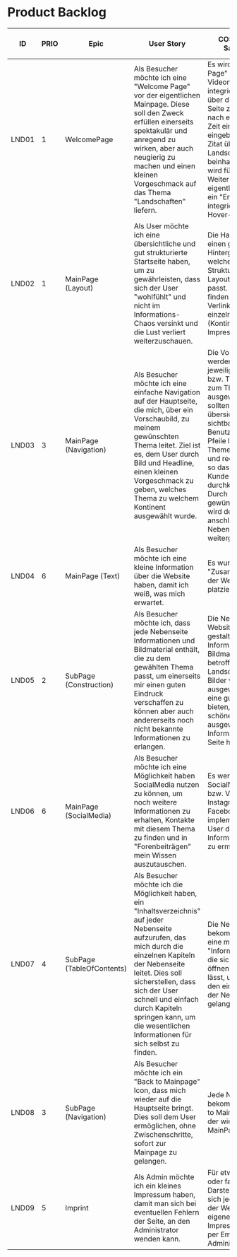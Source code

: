 # Product Backlog

| ID    | PRIO | Epic               | User Story                                                                                                                                          | COS (Criteria of Satisfaction)                                                                                                                                                                                                                                                      | Effort | number of hours |
|-------|------|--------------------|------------------------------------------------------------------------------------------------------------------------------------------------------|--------------------------------------------------------------------------------------------------------------------------------------------------------------------------------------------------------------------------------------------------------------------------------------|--------|---------------------|
| LND01 | 1    | WelcomePage        | Als Besucher möchte ich eine "Welcome Page" vor der eigentlichen Mainpage. Diese soll den Zweck erfüllen einerseits spektakulär und anregend zu wirken, aber auch neugierig zu machen und einen kleinen Vorgeschmack auf das Thema "Landschaften" liefern. | Es wird als "Welcome Page" eine große Videonanimation integriert, die sich über die komplette Seite zieht. Dabei wird nach einer bestimmten Zeit eine Animation eingeblendet, die ein Zitat über Landschaften beinhaltet. Zusätzlich wird für die Weiterleitung auf die eigentliche Hauptseite ein "Entry" Button integriert, der einen Hover-Effekt auslöst. | 8      | 6,5 hours         |
| LND02 | 1    | MainPage (Layout)  | Als User möchte ich eine übersichtliche und gut strukturierte Startseite haben, um zu gewährleisten, dass sich der User "wohlfühlt" und nicht im Informations-Chaos versinkt und die Lust verliert weiterzuschauen.                | Die Hauptseite soll einen gut passenden Hintergrund besitzen, welcher gut zur Struktur und zum Layout der Hauptseite passt. Des Weiteren finden sich sämtliche Verlinkungen zu den einzelnen Seiten (Kontinente) und zum Impressum.                                                   | 3      | 3 hours           |
| LND03 | 3    | MainPage (Navigation) | Als Besucher möchte ich eine einfache Navigation auf der Hauptseite, die mich, über ein Vorschaubild, zu meinem gewünschten Thema leitet. Ziel ist es, dem User durch Bild und Headline, einen kleinen Vorgeschmack zu geben, welches Thema zu welchem Kontinent ausgewählt wurde. | Die Vorschaubilder werden für die jeweiligen Unterseiten bzw. Themen speziell zum Thema ausgewählt. Dabei sollten diese zentral, übersichtlich und gut sichtbar für den Benutzer sein. Durch Pfeile lassen sich die Themen nach links und rechts bewegen, so dass sich der Kunde ganz einfach durchklicken kann. Durch klicken auf das gewünschte Thema wird der User anschließend auf die Nebenseite weitergeleitet. | 5      | 5 hours           |
| LND04 | 6    | MainPage (Text)    | Als Besucher möchte ich eine kleine Information über die Website haben, damit ich weiß, was mich erwartet.                                                                                   | Es wurde eine kleine "Zusammenfassung" der Website zentral platziert                                                                                                                                                                                                                 | 1      | 0,5 hours         |
| LND05 | 2    | SubPage (Construction) | Als Besucher möchte ich, dass jede Nebenseite Informationen und Bildmaterial enthält, die zu dem gewählten Thema passt, um einerseits mir einen guten Eindruck verschaffen zu können aber auch andererseits noch nicht bekannte Informationen zu erlangen. | Die Nebenseiten der Website werden so gestaltet, dass man Informationen und Bildmaterial der betroffenen Landschaft sieht. Die Bilder werden so ausgewählt, dass sie eine gute Darstellung bieten, um eine schöne Optik und gut ausgewählte Informationen der Seite herbeizuführen.                                            | 5      | 4 hours           |
| LND06 | 6    | MainPage (SocialMedia) | Als Besucher möchte ich eine Möglichkeit haben SocialMedia nutzen zu können, um noch weitere Informationen zu erhalten, Kontakte mit diesem Thema zu finden und in "Forenbeiträgen" mein Wissen auszutauschen. | Es werden SocialMedia Zugänge bzw. Verlinkungen für Instagram, Twitter und Facebook implementiert, um den User den weiteren Informationsaustausch zu ermöglichen.                                                                                                                    | 2      | 1,5 hours         |
| LND07 | 4    | SubPage (TableOfContents) | Als Besucher möchte ich die Möglichkeit haben, ein "Inhaltsverzeichnis" auf jeder Nebenseite aufzurufen, das mich durch die einzelnen Kapiteln der Nebenseite leitet. Dies soll sicherstellen, dass sich der User schnell und einfach durch Kapiteln springen kann, um die wesentlichen Informationen für sich selbst zu finden. | Die Nebenseite bekommt zusätzlich eine mit Java codierte "Informationsleiste" die sich per Mausklick öffnen und schließen lässt, um so schnell zu den einzelnen Kapiteln der Nebenseite zu gelangen.                                                                                     | 8      | 4 hours           |
| LND08 | 3    | SubPage (Navigation) | Als Besucher möchte ich ein "Back to Mainpage" Icon, dass mich wieder auf die Hauptseite bringt. Dies soll dem User ermöglichen, ohne Zwischenschritte, sofort zur Mainpage zu gelangen. | Jede Nebenseite bekommt einen "Back to MainPage" Button, der wieder zurück zur MainPage führt.                                                                                                                                                                                        | 1      | 0,5 hours         |
| LND09 | 5    | Imprint            | Als Admin möchte ich ein kleines Impressum haben, damit man sich bei eventuellen Fehlern der Seite, an den Administrator wenden kann.                                                        | Für etwaige Fehler oder falschen Darstellungen kann sich jeder Besucher der Website über eine eigene Impressumseite direkt per Email an den Administrator wenden.                                                                                                                     | 2      | 0,5 hours         |
